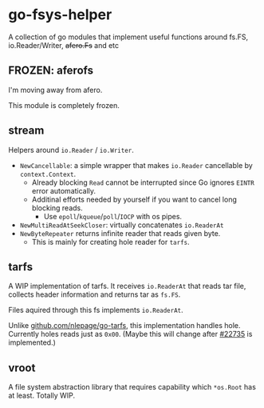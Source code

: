 # go-fsys-helper

A collection of go modules that implement useful functions around fs.FS, io.Reader/Writer, ~~afero.Fs~~ and etc

## FROZEN: aferofs

I'm moving away from afero.

This module is completely frozen.

## stream

Helpers around `io.Reader` / `io.Writer`.

- `NewCancellable`: a simple wrapper that makes `io.Reader` cancellable by `context.Context`.
  - Already blocking `Read` cannot be interrupted since Go ignores `EINTR` error automatically.
  - Additinal efforts needed by yourself if you want to cancel long blocking reads.
    - Use `epoll`/`kqueue`/`poll`/`IOCP` with os pipes.
- `NewMultiReadAtSeekCloser`: virtually concatenates `io.ReaderAt`
- `NewByteRepeater` returns infinite reader that reads given byte.
  - This is mainly for creating hole reader for `tarfs`.

## tarfs

A WIP implementation of tarfs.
It receives `io.ReaderAt` that reads tar file, collects header information and returns tar as `fs.FS`.

Files aquired through this fs implements `io.ReaderAt`.

Unlike [github.com/nlepage/go-tarfs](https://github.com/nlepage/go-tarfs), this implementation handles hole.
Currently holes reads just as `0x00`. (Maybe this will change after [#22735](https://github.com/golang/go/issues/22735) is implemented.)

## vroot

A file system abstraction library that requires capability which `*os.Root` has at least.
Totally WIP.

